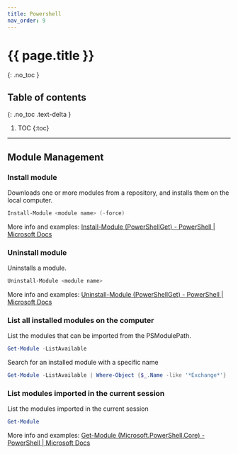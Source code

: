 ```yaml
---
title: Powershell
nav_order: 9
---
```


# {{ page.title }}

{: .no_toc }

## Table of contents

{: .no_toc .text-delta }

1. TOC
{:toc}

---

## Module Management

### Install module

Downloads one or more modules from a repository, and installs them on the local computer.

```powershell
Install-Module <module name> (-force)
```

More info and examples: [Install-Module (PowerShellGet) - PowerShell | Microsoft Docs](https://docs.microsoft.com/en-us/powershell/module/powershellget/install-module?view=powershell-7.2)

### Uninstall module

Uninstalls a module.

```powershell
Uninstall-Module <module name>
```

More info and examples: [Uninstall-Module (PowerShellGet) - PowerShell | Microsoft Docs](https://docs.microsoft.com/en-us/powershell/module/powershellget/uninstall-module?view=powershell-7.2)

### List all installed modules on the computer

List the modules that can be imported from the PSModulePath.

```powershell
Get-Module -ListAvailable
```

Search for an installed module with a specific name

```powershell
Get-Module -ListAvailable | Where-Object {$_.Name -like '*Exchange*'}
```

### List modules imported in the current session

List the modules imported in the current session 

```powershell
Get-Module
```

More info and examples: [Get-Module (Microsoft.PowerShell.Core) - PowerShell | Microsoft Docs](https://docs.microsoft.com/en-us/powershell/module/microsoft.powershell.core/get-module?view=powershell-7.2)

